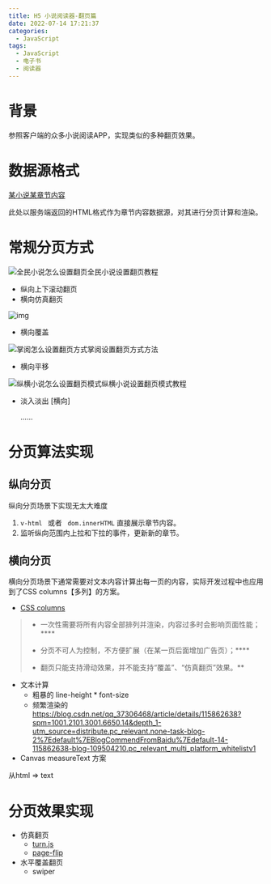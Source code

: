 ```yaml
---
title: H5 小说阅读器-翻页篇
date: 2022-07-14 17:21:37
categories: 
  - JavaScript
tags:
  - JavaScript
  - 电子书
  - 阅读器
---
```


# 背景

参照客户端的众多小说阅读APP，实现类似的多种翻页效果。

# 数据源格式

[某小说某章节内容](https://story-s.usicdn.com/sz2/fiction/b1034A/b_cRxWP.txt)

此处以服务端返回的HTML格式作为章节内容数据源，对其进行分页计算和渲染。

# 常规分页方式

![全民小说怎么设置翻页全民小说设置翻页教程](http://wimg.973.com/u/c/0308105618284.png)

- 纵向上下滚动翻页
- 横向仿真翻页

![img](https://upload-images.jianshu.io/upload_images/4756715-1f66a73fcab57ba4.png?imageMogr2/auto-orient/strip|imageView2/2/w/367/format/webp)

- 横向覆盖

![掌阅怎么设置翻页方式掌阅设置翻页方式方法](http://wimg.973.com/u/c/0202105634738.png)

- 横向平移

![纵横小说怎么设置翻页模式纵横小说设置翻页模式教程](http://wimg.973.com/u/c/0319153112128.png)

- 淡入淡出 [横向]

  ......

# 分页算法实现

## 纵向分页

纵向分页场景下实现无太大难度

1. `v-html ` 或者 ` dom.innerHTML` 直接展示章节内容。
2. 监听纵向范围内上拉和下拉的事件，更新新的章节。

## 横向分页

横向分页场景下通常需要对文本内容计算出每一页的内容，实际开发过程中也应用到了CSS columns【多列】的方案。

- [CSS columns](https://mp.weixin.qq.com/s/EKEEcPV68BLHun7lqcQ_kQ)

> - 一次性需要将所有内容全部排列并渲染，内容过多时会影响页面性能；\****
>
> - 分页不可人为控制，不方便扩展（在某一页后面增加广告页）；\****
>
> - 翻页只能支持滑动效果，并不能支持“覆盖”、“仿真翻页”效果。**

- 文本计算
  - 粗暴的 line-height * font-size
  - 频繁渲染的 https://blog.csdn.net/qq_37306468/article/details/115862638?spm=1001.2101.3001.6650.14&depth_1-utm_source=distribute.pc_relevant.none-task-blog-2%7Edefault%7EBlogCommendFromBaidu%7Edefault-14-115862638-blog-109504210.pc_relevant_multi_platform_whitelistv1
- Canvas measureText 方案

从html => text

# 分页效果实现

- 仿真翻页
  - [turn.js](http://www.turnjs.com/)
  - [page-flip](https://nodlik.github.io/StPageFlip/)
- 水平覆盖翻页
  - swiper